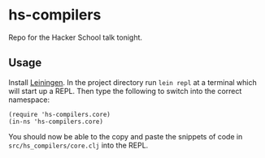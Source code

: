 # hs-compilers

Repo for the Hacker School talk tonight.

## Usage

Install [Leiningen](http://leiningen.org). In the project directory
run `lein repl` at a terminal which will start up a REPL. Then type
the following to switch into the correct namespace:

```
(require 'hs-compilers.core)
(in-ns 'hs-compilers.core)
```

You should now be able to the copy and paste the snippets of code in
`src/hs_compilers/core.clj` into the REPL.
